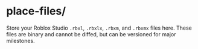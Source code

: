 # place-files/

Store your Roblox Studio `.rbxl`, `.rbxlx`, `.rbxm`, and `.rbxmx` files here. These files are binary and cannot be diffed, but can be versioned for major milestones.
